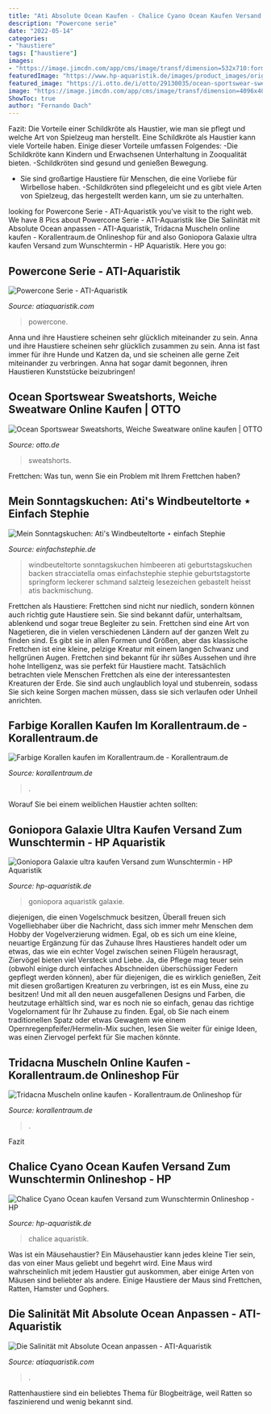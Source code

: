 ```yaml
---
title: "Ati Absolute Ocean Kaufen - Chalice Cyano Ocean Kaufen Versand Zum Wunschtermin Onlineshop"
description: "Powercone serie"
date: "2022-05-14"
categories:
- "haustiere"
tags: ["haustiere"]
images:
- "https://image.jimcdn.com/app/cms/image/transf/dimension=532x710:format=jpg/path/s3fc38bc593285d93/image/i0a1ba2349129bedd/version/1621709556/image.jpg"
featuredImage: "https://www.hp-aquaristik.de/images/product_images/original_images/DSCF0707.jpg"
featured_image: "https://i.otto.de/i/otto/29130035/ocean-sportswear-sweatshorts.jpg?$formatz$"
image: "https://image.jimcdn.com/app/cms/image/transf/dimension=4096x4096:format=jpg/path/s3fc38bc593285d93/image/i6ed97d5326363b07/version/1604233401/image.jpg"
ShowToc: true
author: "Fernando Dach"
---
```



Fazit: Die Vorteile einer Schildkröte als Haustier, wie man sie pflegt und welche Art von Spielzeug man herstellt.
Eine Schildkröte als Haustier kann viele Vorteile haben. Einige dieser Vorteile umfassen Folgendes:
-Die Schildkröte kann Kindern und Erwachsenen Unterhaltung in Zooqualität bieten.
-Schildkröten sind gesund und genießen Bewegung.
- Sie sind großartige Haustiere für Menschen, die eine Vorliebe für Wirbellose haben.
-Schildkröten sind pflegeleicht und es gibt viele Arten von Spielzeug, das hergestellt werden kann, um sie zu unterhalten.

	

		
looking for Powercone Serie - ATI-Aquaristik you've visit to the right web. We have 8 Pics about Powercone Serie - ATI-Aquaristik like Die Salinität mit Absolute Ocean anpassen - ATI-Aquaristik, Tridacna Muscheln online kaufen - Korallentraum.de Onlineshop für and also Goniopora Galaxie ultra kaufen Versand zum Wunschtermin - HP Aquaristik. Here you go:
		
    
## Powercone Serie - ATI-Aquaristik

<img loading=lazy src="https://atiaquaristik.com/de/wp-content/uploads/2015/08/Gitterrad.jpg" onerror="this.onerror=null;this.src='https://tse1.mm.bing.net/th?id=OIP.HDY229rG5U_h3FOtil3fGgHaE8&amp;pid=15.1';" alt="Powercone Serie - ATI-Aquaristik">

_Source: atiaquaristik.com_

>powercone. 

	

Anna und ihre Haustiere scheinen sehr glücklich miteinander zu sein.
Anna und ihre Haustiere scheinen sehr glücklich zusammen zu sein. Anna ist fast immer für ihre Hunde und Katzen da, und sie scheinen alle gerne Zeit miteinander zu verbringen. Anna hat sogar damit begonnen, ihren Haustieren Kunststücke beizubringen!

    
## Ocean Sportswear Sweatshorts, Weiche Sweatware Online Kaufen | OTTO

<img loading=lazy src="https://i.otto.de/i/otto/29130035/ocean-sportswear-sweatshorts.jpg?$formatz$" onerror="this.onerror=null;this.src='https://tse4.mm.bing.net/th?id=OIP.-sOkFCGiYStj8T95hw-VrAHaKl&amp;pid=15.1';" alt="Ocean Sportswear Sweatshorts, Weiche Sweatware online kaufen | OTTO">

_Source: otto.de_

>sweatshorts. 

	

Frettchen: Was tun, wenn Sie ein Problem mit Ihrem Frettchen haben?

    
## Mein Sonntagskuchen: Ati&#039;s Windbeuteltorte ⋆ Einfach Stephie

<img loading=lazy src="https://einfachstephie.de/wp-content/uploads/2013/02/Windbeuteltorte-Straciatella-mit-Himbeeren.-Leckerer-Sonntagskuchen-1080x720.jpg" onerror="this.onerror=null;this.src='https://tse1.mm.bing.net/th?id=OIP.8Fx2jm8cL0ngSzSrNSPWcAHaE8&amp;pid=15.1';" alt="Mein Sonntagskuchen: Ati&#039;s Windbeuteltorte ⋆ einfach Stephie">

_Source: einfachstephie.de_

>windbeuteltorte sonntagskuchen himbeeren ati geburtstagskuchen backen stracciatella omas einfachstephie stephie geburtstagstorte springform leckerer schmand salzteig lesezeichen gebastelt heisst atis backmischung. 

	

Frettchen als Haustiere: Frettchen sind nicht nur niedlich, sondern können auch richtig gute Haustiere sein. Sie sind bekannt dafür, unterhaltsam, ablenkend und sogar treue Begleiter zu sein.
Frettchen sind eine Art von Nagetieren, die in vielen verschiedenen Ländern auf der ganzen Welt zu finden sind. Es gibt sie in allen Formen und Größen, aber das klassische Frettchen ist eine kleine, pelzige Kreatur mit einem langen Schwanz und hellgrünen Augen. Frettchen sind bekannt für ihr süßes Aussehen und ihre hohe Intelligenz, was sie perfekt für Haustiere macht. Tatsächlich betrachten viele Menschen Frettchen als eine der interessantesten Kreaturen der Erde. Sie sind auch unglaublich loyal und stubenrein, sodass Sie sich keine Sorgen machen müssen, dass sie sich verlaufen oder Unheil anrichten.

    
## Farbige Korallen Kaufen Im Korallentraum.de - Korallentraum.de

<img loading=lazy src="https://image.jimcdn.com/app/cms/image/transf/dimension=4096x4096:format=jpg/path/s3fc38bc593285d93/image/i6ed97d5326363b07/version/1604233401/image.jpg" onerror="this.onerror=null;this.src='https://tse3.mm.bing.net/th?id=OIP.ywIUVa7zhWmKvspCdarKCQHaGK&amp;pid=15.1';" alt="Farbige Korallen kaufen im Korallentraum.de - Korallentraum.de">

_Source: korallentraum.de_

>. 

	

Worauf Sie bei einem weiblichen Haustier achten sollten:

    
## Goniopora Galaxie Ultra Kaufen Versand Zum Wunschtermin - HP Aquaristik

<img loading=lazy src="https://www.hp-aquaristik.de/images/product_images/original_images/DSCF0707.jpg" onerror="this.onerror=null;this.src='https://tse3.mm.bing.net/th?id=OIP.anlfaVX76IHuxWJqinIhEAHaHa&amp;pid=15.1';" alt="Goniopora Galaxie ultra kaufen Versand zum Wunschtermin - HP Aquaristik">

_Source: hp-aquaristik.de_

>goniopora aquaristik galaxie. 

	

diejenigen, die einen Vogelschmuck besitzen,
Überall freuen sich Vogelliebhaber über die Nachricht, dass sich immer mehr Menschen dem Hobby der Vogelverzierung widmen. Egal, ob es sich um eine kleine, neuartige Ergänzung für das Zuhause Ihres Haustieres handelt oder um etwas, das wie ein echter Vogel zwischen seinen Flügeln herausragt, Ziervögel bieten viel Versteck und Liebe. Ja, die Pflege mag teuer sein (obwohl einige durch einfaches Abschneiden überschüssiger Federn gepflegt werden können), aber für diejenigen, die es wirklich genießen, Zeit mit diesen großartigen Kreaturen zu verbringen, ist es ein Muss, eine zu besitzen! Und mit all den neuen ausgefallenen Designs und Farben, die heutzutage erhältlich sind, war es noch nie so einfach, genau das richtige Vogelornament für Ihr Zuhause zu finden. Egal, ob Sie nach einem traditionellen Spatz oder etwas Gewagtem wie einem Opernregenpfeifer/Hermelin-Mix suchen, lesen Sie weiter für einige Ideen, was einen Ziervogel perfekt für Sie machen könnte.

    
## Tridacna Muscheln Online Kaufen - Korallentraum.de Onlineshop Für

<img loading=lazy src="https://image.jimcdn.com/app/cms/image/transf/dimension=532x710:format=jpg/path/s3fc38bc593285d93/image/i0a1ba2349129bedd/version/1621709556/image.jpg" onerror="this.onerror=null;this.src='https://tse4.mm.bing.net/th?id=OIP.j3kFuOMwIoMcB-BcRIC4BgHaEL&amp;pid=15.1';" alt="Tridacna Muscheln online kaufen - Korallentraum.de Onlineshop für">

_Source: korallentraum.de_

>. 

	

Fazit

    
## Chalice Cyano Ocean Kaufen Versand Zum Wunschtermin Onlineshop - HP

<img loading=lazy src="https://www.hp-aquaristik.de/images/product_images/popup_images/DSCF2482.jpg" onerror="this.onerror=null;this.src='https://tse1.mm.bing.net/th?id=OIP.1BolswUlP-Vsfwu2UDa9pAHaHa&amp;pid=15.1';" alt="Chalice Cyano Ocean kaufen Versand zum Wunschtermin Onlineshop - HP">

_Source: hp-aquaristik.de_

>chalice aquaristik. 

	

Was ist ein Mäusehaustier?
Ein Mäusehaustier kann jedes kleine Tier sein, das von einer Maus geliebt und begehrt wird. Eine Maus wird wahrscheinlich mit jedem Haustier gut auskommen, aber einige Arten von Mäusen sind beliebter als andere. Einige Haustiere der Maus sind Frettchen, Ratten, Hamster und Gophers.

    
## Die Salinität Mit Absolute Ocean Anpassen - ATI-Aquaristik

<img loading=lazy src="https://atiaquaristik.com/de/wp-content/uploads/2089/03/Salz-und-Wasser-thick.png" onerror="this.onerror=null;this.src='https://tse1.mm.bing.net/th?id=OIP.nXaUCBFIWPRGHDLdORnEZwHaHa&amp;pid=15.1';" alt="Die Salinität mit Absolute Ocean anpassen - ATI-Aquaristik">

_Source: atiaquaristik.com_

>. 

	

Rattenhaustiere sind ein beliebtes Thema für Blogbeiträge, weil Ratten so faszinierend und wenig bekannt sind.

